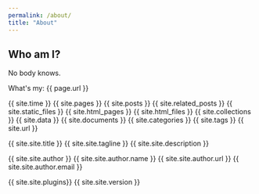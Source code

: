 ```yaml
---
permalink: /about/
title: "About"
---
```


## Who am I?

No body knows.

What's my: {{ page.url }}

{{ site.time }}
{{ site.pages }}
{{ site.posts }}
{{ site.related_posts }}
{{ site.static_files }}
{{ site.html_pages }}
{{ site.html_files }}
{{ site.collections }}
{{ site.data }}
{{ site.documents }}
{{ site.categories }}
{{ site.tags }}
{{ site.url }}

{{ site.site.title }}
{{ site.site.tagline }}
{{ site.site.description }}

{{ site.site.author }}
{{ site.site.author.name }}
{{ site.site.author.url }}
{{ site.site.author.email }}

{{ site.site.plugins}}
{{ site.site.version }}
